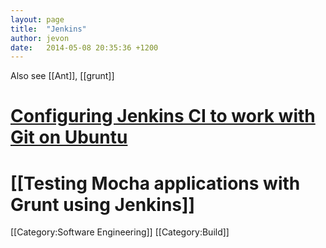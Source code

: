 ```yaml
---
layout: page
title:  "Jenkins"
author: jevon
date:   2014-05-08 20:35:36 +1200
---
```


Also see [[Ant]], [[grunt]]

# <a href="http://www.uvd.co.uk/blog/labs/configuring-jenkins-continuous-integration-server-to-work-with-git/">Configuring Jenkins CI to work with Git on Ubuntu</a>
# [[Testing Mocha applications with Grunt using Jenkins]]

[[Category:Software Engineering]]
[[Category:Build]]